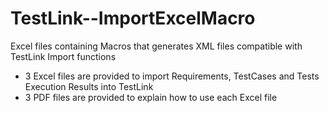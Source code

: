 TestLink--ImportExcelMacro
==========================


Excel files containing Macros that generates XML files compatible with TestLink Import functions  
* 3 Excel files are provided to import Requirements, TestCases and Tests Execution Results into TestLink
* 3 PDF files are provided to explain how to use each Excel file
